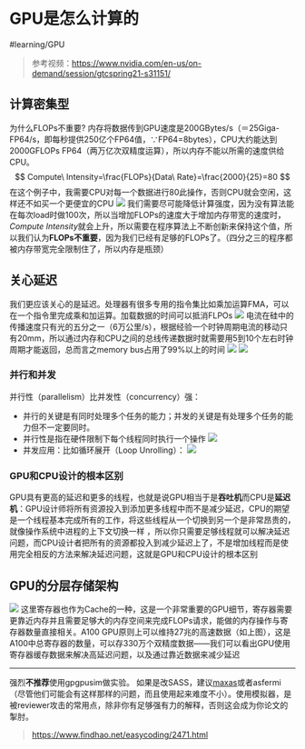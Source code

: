# GPU是怎么计算的
#learning/GPU 
>参考视频：https://www.nvidia.com/en-us/on-demand/session/gtcspring21-s31151/
## 计算密集型
为什么FLOPs不重要?
内存将数据传到GPU速度是200GBytes/s（＝25Giga-FP64/s，即每秒提供250亿个FP64值，∵FP64=8bytes），CPU大约能达到2000GFLOPs FP64（两万亿次双精度运算），所以内存不能以所需的速度供给CPU。
$$
Compute\ Intensity=\frac{FLOPs}{Data\ Rate}=\frac{2000}{25}=80
$$
在这个例子中，我需要CPU对每一个数据进行80此操作，否则CPU就会空闲，这样还不如买一个更便宜的CPU
![](https://zjpimage.oss-cn-qingdao.aliyuncs.com/CPU%E5%92%8CGPU%E8%AE%A1%E7%AE%97%E5%BC%BA%E5%BA%A6%E5%AF%B9%E6%AF%94.png)
我们需要尽可能降低计算强度，因为没有算法能在每次load时做100次，所以当增加FLOPs的速度大于增加内存带宽的速度时，*Compute Intensity*就会上升，所以需要在程序算法上不断创新来保持这个值，所以我们认为**FLOPs不重要**，因为我们已经有足够的FLOPs了。（四分之三的程序都被内存带宽完全限制住了，所以内存是瓶颈）
## 关心延迟
我们更应该关心的是延迟。处理器有很多专用的指令集比如乘加运算FMA，可以在一个指令里完成乘和加运算。加载数据的时间可以抵消FLPOs
![](https://zjpimage.oss-cn-qingdao.aliyuncs.com/CPU%E6%8C%87%E4%BB%A4%E6%B5%81%E6%B0%B4%E7%BA%BF.png)
电流在硅中的传播速度只有光的五分之一（6万公里/s），根据经验一个时钟周期电流的移动只有20mm，所以通过内存和CPU之间的总线传递数据时就需要用5到10个左右时钟周期才能返回，总而言之memory bus占用了99%以上的时间
![](https://zjpimage.oss-cn-qingdao.aliyuncs.com/%E4%B8%8D%E5%90%8C%E8%8A%AF%E7%89%87%E7%9A%84%E5%B8%A6%E5%AE%BD%E5%92%8C%E6%95%88%E7%8E%87.png)
![](https://zjpimage.oss-cn-qingdao.aliyuncs.com/daxpy%E5%85%85%E5%88%86%E5%88%A9%E7%94%A8%E5%86%85%E5%AD%98.png)

### 并行和并发
并行性（parallelism）比并发性（concurrency）强：
- 并行的关键是有同时处理多个任务的能力；并发的关键是有处理多个任务的能力但不一定要同时。
- 并行性是指在硬件限制下每个线程同时执行一个操作
![](https://zjpimage.oss-cn-qingdao.aliyuncs.com/%E4%B8%8D%E5%90%8C%E8%8A%AF%E7%89%87%E7%9A%84%E7%BA%BF%E7%A8%8B%E6%AF%94.png)
- 并发应用：比如循环展开（Loop Unrolling）：
![](https://zjpimage.oss-cn-qingdao.aliyuncs.com/%E5%B9%B6%E5%8F%91%E6%96%B9%E5%BC%8F%E5%87%8F%E5%B0%91%E8%BF%AD%E4%BB%A3%E6%AC%A1%E6%95%B0.png)

### GPU和CPU设计的根本区别
GPU具有更高的延迟和更多的线程，也就是说GPU相当于是**吞吐机**而CPU是**延迟机**：GPU设计师将所有资源投入到添加更多线程中而不是减少延迟，CPU的期望是一个线程基本完成所有的工作，将这些线程从一个切换到另一个是非常昂贵的，就像操作系统中进程的上下文切换一样 ，所以你只需要足够线程就可以解决延迟问题，而CPU设计者把所有的资源都投入到减少延迟上了，不是增加线程而是使用完全相反的方法来解决延迟问题，这就是GPU和CPU设计的根本区别

## GPU的分层存储架构
![](https://zjpimage.oss-cn-qingdao.aliyuncs.com/gpu%20cache.png)
这里寄存器也作为Cache的一种，这是一个非常重要的GPU细节，寄存器需要更靠近内存并且需要足够大的内存空间来完成FLOPs请求，能做的内存操作与寄存器数量直接相关。A100 GPU原则上可以维持27兆的高速数据（如上图），这是A100中总寄存器的数量，可以存330万个双精度数据——我们可以看出GPU使用寄存器缓存数据来解决高延迟问题，以及通过靠近数据来减少延迟



---

强烈**不推荐**使用gpgpusim做实验。
如果是改SASS，建议[maxas](https://github.com/NervanaSystems/maxas)或者asfermi（尽管他们可能会有这样那样的问题，而且使用起来难度不小）。使用模拟器，是被reviewer攻击的常用点，除非你有足够强有力的解释，否则这会成为你论文的掣肘。
>https://www.findhao.net/easycoding/2471.html
